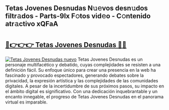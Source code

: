 ## Tetas Jovenes Desnudas N𝚞𝚎vos desn𝚞dos filtr𝚊dos - Parts-9Ix F𝚘tos vid𝚎o - C𝚘ntenido atr𝚊ctivo xQFaA

# <h2><a href="http://mb6eap.tromn.icu/?c=Tetas+Jovenes+Desnudas">🔗👉👉👉 Tetas Jovenes Desnudas 🔗🔗</a></h2>

[![Tetas Jovenes Desnudas nuevo](https://i.imgur.com/pEAQMta.gif)](http://mb6eap.tromn.icu/?c=Tetas+Jovenes+Desnudas)
Tetas Jovenes Desnudas es un personaje multifacético y debatido, cuyas complejidades se resisten a una definición fácil.  Su enfoque único para crear una presencia en la web ha fascinado y provocado espectadores, generando debates sobre la privacidad, la expresión artística y las complejidades de las comunidades digitales. A pesar de la incertidumbre de sus próximos pasos, su impacto en el ámbito digital es significativo. Con una dedicación inquebrantable y un encanto innegable, el progreso de Tetas Jovenes Desnudas en el panorama virtual es imparable.
